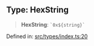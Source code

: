 
## Type: HexString

> **HexString**: `` `0x${string}` ``

Defined in: [src/types/index.ts:20](https://github.com/centrifuge/sdk/blob/fb803645c34c4d8e009e46398bb7c2e3dad2d94f/src/types/index.ts#L20)
